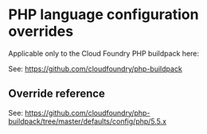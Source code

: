 # PHP language configuration overrides

Applicable only to the Cloud Foundry PHP buildpack here:

See: https://github.com/cloudfoundry/php-buildpack

## Override reference

See: https://github.com/cloudfoundry/php-buildpack/tree/master/defaults/config/php/5.5.x

